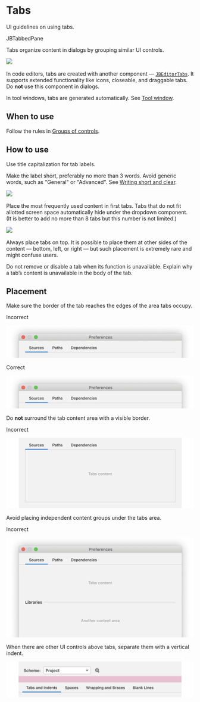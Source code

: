 <!-- Copyright 2000-2024 JetBrains s.r.o. and contributors. Use of this source code is governed by the Apache 2.0 license. -->

# Tabs

<link-summary>UI guidelines on using tabs.</link-summary>

<tldr>JBTabbedPane</tldr>

Tabs organize content in dialogs by grouping similar UI controls.

![](01_tabs_example.png)

In code editors, tabs are created with another component — [`JBEditorTabs`](%gh-ic%/platform/platform-api/src/com/intellij/ui/tabs/impl/JBEditorTabs.java). It supports extended functionality like icons, closeable, and draggable tabs. Do **not** use this component in dialogs.

In tool windows, tabs are generated automatically. See [Tool window](tool_window.md).


## When to use

Follow the rules in [Groups of controls](groups_of_controls.md).


## How to use

Use title capitalization for tab labels.

Make the label short, preferably no more than 3 words. Avoid generic words, such as "General" or "Advanced". See [Writing short and clear](writing_short.md).

![](02_naming.png)

Place the most frequently used content in first tabs. Tabs that do not fit allotted screen space automatically hide under the dropdown component. (It is better to add no more than 8 tabs but this number is not limited.)

![](03_hidden_tabs.png)

Always place tabs on top. It is possible to place them at other sides of the content — bottom, left, or right — but such placement is extremely rare and might confuse users.

Do not remove or disable a tab when its function is unavailable. Explain why a tab’s content is unavailable in the body of the tab.


## Placement

Make sure the border of the tab reaches the edges of the area tabs occupy.

<p> Incorrect </p>

![](../../../images/ui/tabs/04_layout_border_incorrect.png)

<p> Correct </p>

![](../../../images/ui/tabs/04_layout_border_correct.png)

Do **not** surround the tab content area with a visible border.

<p> Incorrect </p>

![](../../../images/ui/tabs/05_bordered.png)

Avoid placing independent content groups under the tabs area.

<p> Incorrect </p>

![](../../../images/ui/tabs/06_layout_content_under.png)

When there are other UI controls above tabs, separate them with a vertical indent.

![](../../../images/ui/tabs/07_inset.png)

